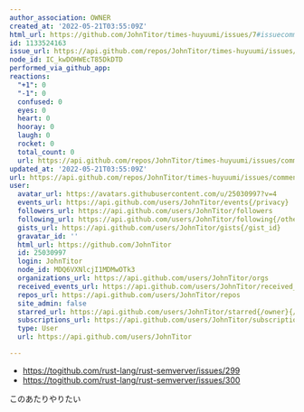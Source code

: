 ```yaml
---
author_association: OWNER
created_at: '2022-05-21T03:55:09Z'
html_url: https://github.com/JohnTitor/times-huyuumi/issues/7#issuecomment-1133524163
id: 1133524163
issue_url: https://api.github.com/repos/JohnTitor/times-huyuumi/issues/7
node_id: IC_kwDOHWEcT85DkDTD
performed_via_github_app: 
reactions:
  "+1": 0
  "-1": 0
  confused: 0
  eyes: 0
  heart: 0
  hooray: 0
  laugh: 0
  rocket: 0
  total_count: 0
  url: https://api.github.com/repos/JohnTitor/times-huyuumi/issues/comments/1133524163/reactions
updated_at: '2022-05-21T03:55:09Z'
url: https://api.github.com/repos/JohnTitor/times-huyuumi/issues/comments/1133524163
user:
  avatar_url: https://avatars.githubusercontent.com/u/25030997?v=4
  events_url: https://api.github.com/users/JohnTitor/events{/privacy}
  followers_url: https://api.github.com/users/JohnTitor/followers
  following_url: https://api.github.com/users/JohnTitor/following{/other_user}
  gists_url: https://api.github.com/users/JohnTitor/gists{/gist_id}
  gravatar_id: ''
  html_url: https://github.com/JohnTitor
  id: 25030997
  login: JohnTitor
  node_id: MDQ6VXNlcjI1MDMwOTk3
  organizations_url: https://api.github.com/users/JohnTitor/orgs
  received_events_url: https://api.github.com/users/JohnTitor/received_events
  repos_url: https://api.github.com/users/JohnTitor/repos
  site_admin: false
  starred_url: https://api.github.com/users/JohnTitor/starred{/owner}{/repo}
  subscriptions_url: https://api.github.com/users/JohnTitor/subscriptions
  type: User
  url: https://api.github.com/users/JohnTitor

---
```

- https://togithub.com/rust-lang/rust-semverver/issues/299
- https://togithub.com/rust-lang/rust-semverver/issues/300

このあたりやりたい